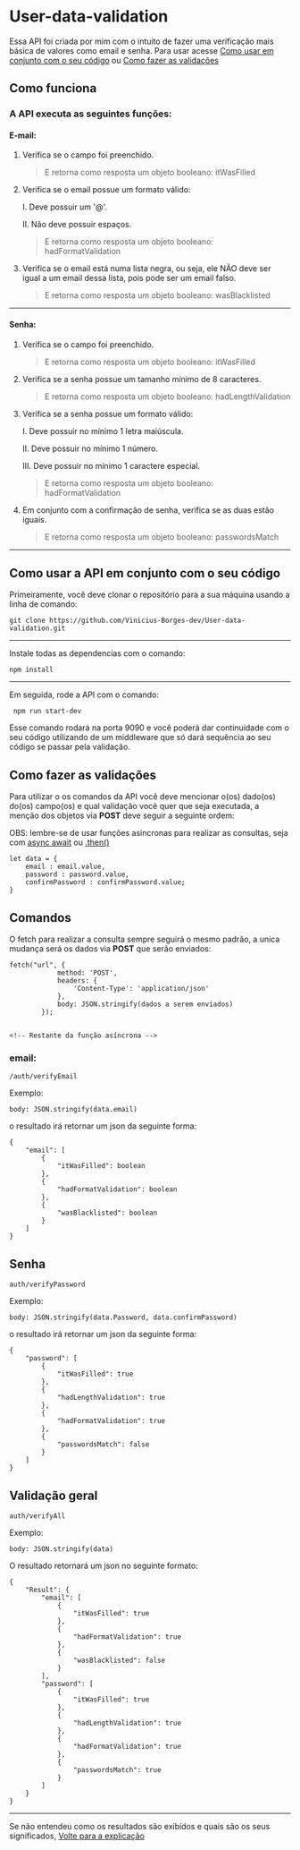 # User-data-validation
Essa API foi criada por mim com o intuito de fazer uma verificação mais básica de valores como email e senha. Para usar acesse [Como usar em conjunto com o seu código](#como-usar-a-api-em-conjunto-com-a-seu-código) ou [Como fazer as validações](#como-fazer-as-validações)


## Como funciona
### A API executa as seguintes funções:

#### E-mail:
1. Verifica se o campo foi preenchido.


    > E retorna como resposta um objeto booleano: itWasFilled


2. Verifica se o email possue um formato válido:

    I. Deve possuir um '@'.

    II. Não deve possuir espaços.

    > E retorna como resposta um objeto booleano: hadFormatValidation


    
3. Verifica se o email está numa lista negra, ou seja, ele NÃO deve ser igual a um email dessa lista, pois pode ser um email falso.

    > E retorna como resposta um objeto booleano: wasBlacklisted
-------------------

#### Senha:
1. Verifica se o campo foi preenchido.

    > E retorna como resposta um objeto booleano: itWasFilled

2. Verifica se a senha possue um tamanho mínimo de 8 caracteres.

    > E retorna como resposta um objeto booleano: hadLengthValidation

3. Verifica se a senha possue um formato válido:

    I. Deve possuir no mínimo 1 letra maiúscula.

    II. Deve possuir no mínimo 1 número.

    III. Deve possuir no mínimo 1 caractere especial.

    > E retorna como resposta um objeto booleano: hadFormatValidation
    
4. Em conjunto com a confirmação de senha, verifica se as duas estão iguais.

    > E retorna como resposta um objeto booleano: passwordsMatch
---------------------------------------------------------


## Como usar a API em conjunto com o seu código
Primeiramente, você deve clonar o repositório para a sua máquina usando a linha de comando:
```
git clone https://github.com/Vinicius-Borges-dev/User-data-validation.git
```
---
Instale todas as dependencias com o comando:
```
npm install
```
---
Em seguida, rode a API com o comando:
```
 npm run start-dev
```
Esse comando rodará na porta 9090 e você poderá dar continuidade com o seu código utilizando de um middleware que só dará sequência ao seu código se passar pela validação.

## Como fazer as validações
Para utilizar o os comandos da API você deve mencionar o(os) dado(os) do(os) campo(os) e qual validação você quer que seja executada, a menção dos objetos via **POST** deve seguir a seguinte ordem:

OBS: lembre-se de usar funções asincronas para realizar as consultas, seja com [async await](https://developer.mozilla.org/pt-BR/docs/Web/JavaScript/Reference/Statements/async_function) ou [.then()](https://developer.mozilla.org/pt-BR/docs/Web/API/Fetch_API/Using_Fetch)


    let data = {
        email : email.value,
        password : password.value,
        confirmPassword : confirmPassword.value;
    }   

## Comandos

O fetch para realizar a consulta sempre seguirá o mesmo padrão, a unica mudança será os dados via **POST** que serão enviados:

```
fetch("url", {
            method: 'POST',
            headers: {
                'Content-Type': 'application/json'
            },
            body: JSON.stringify(dados a serem enviados)
        });


<!-- Restante da função asíncrona -->
```

### email:

```
/auth/verifyEmail
```
Exemplo:
```
body: JSON.stringify(data.email)
```

o resultado irá retornar um json da seguinte forma:

    {
        "email": [
            {
                "itWasFilled": boolean
            },
            {
                "hadFormatValidation": boolean
            },
            {
                "wasBlacklisted": boolean
            }
        ]
    }



## Senha
```
auth/verifyPassword
```
Exemplo:
```
body: JSON.stringify(data.Password, data.confirmPassword)
```

o resultado irá retornar um json da seguinte forma:

    {
        "password": [
            {
                "itWasFilled": true
            },
            {
                "hadLengthValidation": true
            },
            {
                "hadFormatValidation": true
            },
            {
                "passwordsMatch": false
            }
        ]
    }


## Validação geral
```
auth/verifyAll
```
Exemplo:
```
body: JSON.stringify(data)
```
O resultado retornará um json no seguinte formato:

    {
        "Result": {
            "email": [
                {
                    "itWasFilled": true
                },
                {
                    "hadFormatValidation": true
                },
                {
                    "wasBlacklisted": false
                }
            ],
            "password": [
                {
                    "itWasFilled": true
                },
                {
                    "hadLengthValidation": true
                },
                {
                    "hadFormatValidation": true
                },
                {
                    "passwordsMatch": true
                }
            ]
        }
    }

---

Se não entendeu como os resultados são exibídos e quais são os seus significados, [Volte para a explicação](#como-funciona)
